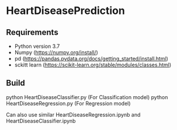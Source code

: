 # HeartDiseasePrediction

## Requirements

- Python version 3.7
- Numpy (https://numpy.org/install/)
- pd (https://pandas.pydata.org/docs/getting_started/install.html)
- sckitt learn (https://scikit-learn.org/stable/modules/classes.html)

## Build
python HeartDiseaseClassifier.py (For Classification model)
python HeartDiseaseRegression.py (For Regression model)

Can also use similar HeartDiseaseRegression.ipynb and HeartDiseaseClassifier.ipynb

